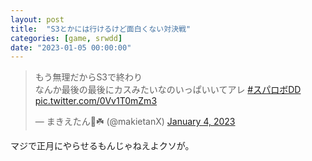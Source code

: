 ```yaml
---
layout: post
title:  "S3とかには行けるけど面白くない対決戦"
categories: [game, srwdd]
date: "2023-01-05 00:00:00"
---
```


<blockquote class="twitter-tweet tw-align-center"><p lang="ja" dir="ltr">もう無理だからS3で終わり<br>なんか最後の最後にカスみたいなのいっぱいいてアレ <a href="https://twitter.com/hashtag/%E3%82%B9%E3%83%91%E3%83%AD%E3%83%9CDD?src=hash&amp;ref_src=twsrc%5Etfw">#スパロボDD</a> <a href="https://t.co/0Vv1T0mZm3">pic.twitter.com/0Vv1T0mZm3</a></p>&mdash; まきえたん🥦☘️ (@makietanX) <a href="https://twitter.com/makietanX/status/1610619715604578305?ref_src=twsrc%5Etfw">January 4, 2023</a></blockquote> <script async src="https://platform.twitter.com/widgets.js" charset="utf-8"></script>

マジで正月にやらせるもんじゃねえよクソが。
